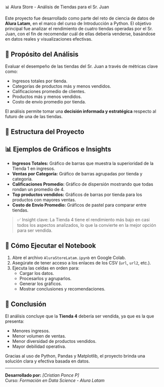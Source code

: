 

📊 Alura Store - Análisis de Tiendas para el Sr. Juan

Este proyecto fue desarrollado como parte del reto de ciencia de datos de **Alura Latam**, en el marco del curso de Introducción a Python. El objetivo principal fue analizar el rendimiento de cuatro tiendas operadas por el Sr. Juan, con el fin de recomendar cuál de ellas debería venderse, basándose en datos reales y visualizaciones efectivas.

## 🎯 Propósito del Análisis

Evaluar el desempeño de las tiendas del Sr. Juan a través de métricas clave como:

- Ingresos totales por tienda.
- Categorías de productos más y menos vendidos.
- Calificaciones promedio de clientes.
- Productos más y menos vendidos.
- Costo de envío promedio por tienda.

El análisis permite tomar una **decisión informada y estratégica** respecto al futuro de una de las tiendas.

## 📁 Estructura del Proyecto

## 📊 Ejemplos de Gráficos e Insights

- **Ingresos Totales:** Gráfico de barras que muestra la superioridad de la Tienda 1 en ingresos.
- **Ventas por Categoría:** Gráfico de barras agrupadas por tienda y categoría.
- **Calificaciones Promedio:** Gráfico de dispersión mostrando que todas rondan un promedio de 4.
- **Top productos vendidos:** Gráficos de barras por tienda para los productos con mayores ventas.
- **Costo de Envío Promedio:** Gráficos de pastel para comparar entre tiendas.

> ✅ Insight clave: La Tienda 4 tiene el rendimiento más bajo en casi todos los aspectos analizados, lo que la convierte en la mejor opción para ser vendida.

## 🚀 Cómo Ejecutar el Notebook

1. Abre el archivo `AluraStoreLatam.ipynb` en Google Colab.
2. Asegúrate de tener acceso a los enlaces de los CSV (`url`, `url2`, etc.).
3. Ejecuta las celdas en orden para:
   - Cargar los datos.
   - Procesarlos y agruparlos.
   - Generar los gráficos.
   - Mostrar conclusiones y recomendaciones.

## 📌 Conclusión

El análisis concluye que la **Tienda 4** debería ser vendida, ya que es la que presenta:
- Menores ingresos.
- Menor volumen de ventas.
- Menor diversidad de productos vendidos.
- Mayor debilidad operativa.

Gracias al uso de Python, Pandas y Matplotlib, el proyecto brinda una solución clara y efectiva basada en datos.

---

**Desarrollado por:** *[Cristian Ponce P]*  
Curso: *Formación en Data Science - Alura Latam*
